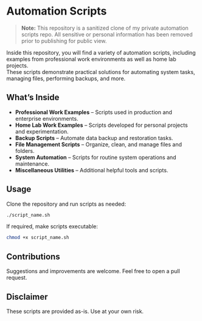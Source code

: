 # Automation Scripts

> **Note:** This repository is a sanitized clone of my private automation scripts repo. All sensitive or personal information has been removed prior to publishing for public view.

Inside this repository, you will find a variety of automation scripts, including examples from professional work environments as well as home lab projects.  
These scripts demonstrate practical solutions for automating system tasks, managing files, performing backups, and more.

## What’s Inside

- **Professional Work Examples** – Scripts used in production and enterprise environments.
- **Home Lab Work Examples** – Scripts developed for personal projects and experimentation.
- **Backup Scripts** – Automate data backup and restoration tasks.
- **File Management Scripts** – Organize, clean, and manage files and folders.
- **System Automation** – Scripts for routine system operations and maintenance.
- **Miscellaneous Utilities** – Additional helpful tools and scripts.

## Usage

Clone the repository and run scripts as needed:

```bash
./script_name.sh
```

If required, make scripts executable:

```bash
chmod +x script_name.sh
```

## Contributions

Suggestions and improvements are welcome. Feel free to open a pull request.

## Disclaimer

These scripts are provided as-is. Use at your own risk.

